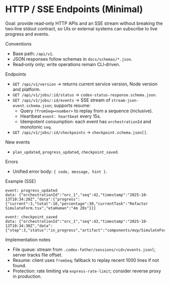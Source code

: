 # HTTP / SSE Endpoints (Minimal)

Goal: provide read‑only HTTP APIs and an SSE stream without breaking the two‑line stdout contract, so UIs or external systems can subscribe to live progress and events.

Conventions
- Base path: `/api/v1`.
- JSON responses follow schemas in `docs/schemas/*.json`.
- Read‑only only; write operations remain CLI‑driven.

Endpoints
- `GET /api/v1/version` → returns current service version, Node version and platform.
- `GET /api/v1/jobs/:id/status` → `codex-status-response.schema.json`.
- `GET /api/v1/jobs/:id/events` → SSE stream of `stream-json-event.schema.json`; supports resume:
  - Query `?fromSeq=<number>` to replay from a sequence (inclusive).
  - Heartbeat `event: heartbeat` every 15s.
  - Idempotent consumption: each event has `orchestrationId` and monotonic `seq`.
- `GET /api/v1/jobs/:id/checkpoints` → `checkpoint.schema.json[]`.

New events
- `plan_updated`, `progress_updated`, `checkpoint_saved`.

Errors
- Unified error body: `{ code, message, hint }`.

Example (SSE)
```
event: progress_updated
data: {"orchestrationId":"orc_1","seq":42,"timestamp":"2025-10-13T10:34:20Z","data":{"progress":{"current":3,"total":10,"percentage":30,"currentTask":"Refactor SimulateForm.tsx","etaHuman":"4m 20s"}}}

event: checkpoint_saved
data: {"orchestrationId":"orc_1","seq":43,"timestamp":"2025-10-13T10:34:30Z","data":{"step":3,"status":"in_progress","artifact":"components/mvp/SimulateForm.tsx"}}
```

Implementation notes
- File queue: stream from `.codex-father/sessions/<id>/events.jsonl`; server tracks file offset.
- Resume: client uses `fromSeq`; fallback to replay recent 1000 lines if not found.
- Protection: rate limiting via `express-rate-limit`; consider reverse proxy in production.
